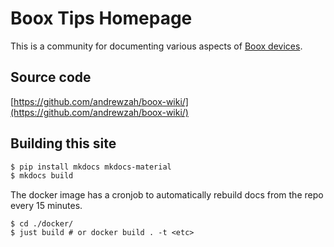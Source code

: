 # Boox Tips Homepage

This is a community for documenting various aspects of [Boox devices](https://www.boox.com/).

## Source code

[https://github.com/andrewzah/boox-wiki/](https://github.com/andrewzah/boox-wiki/)

## Building this site

```bash
$ pip install mkdocs mkdocs-material
$ mkdocs build
```

The docker image has a cronjob to automatically rebuild docs from the repo every 15 minutes.
```
$ cd ./docker/
$ just build # or docker build . -t <etc>
```
